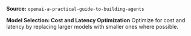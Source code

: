 **Source:** `openai-a-practical-guide-to-building-agents`

**Model Selection: Cost and Latency Optimization**
Optimize for cost and latency by replacing larger models with smaller ones where possible.
